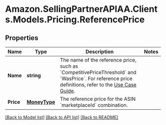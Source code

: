 # Amazon.SellingPartnerAPIAA.Clients.Models.Pricing.ReferencePrice
## Properties

Name | Type | Description | Notes
------------ | ------------- | ------------- | -------------
**Name** | **string** | The name of the reference price, such as &#x60;CompetitivePriceThreshold&#x60; and &#x60;WasPrice&#x60;. For reference price definitions, refer to the [Use Case Guide](https://developer-docs.amazon.com/sp-api/docs/product-pricing-api-v2022-05-01-use-case-guide). | 
**Price** | [**MoneyType**](MoneyType.md) | The reference price for the ASIN &#x60;marketplaceId&#x60; combination. | 

[[Back to Model list]](../README.md#documentation-for-models) [[Back to API list]](../README.md#documentation-for-api-endpoints) [[Back to README]](../README.md)

